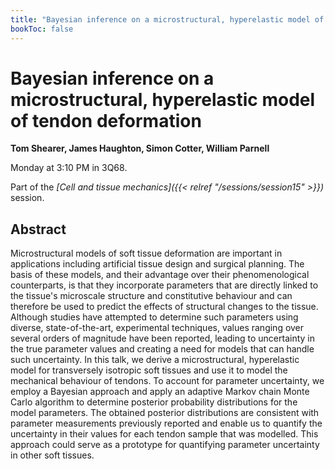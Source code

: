 ```yaml
---
title: "Bayesian inference on a microstructural, hyperelastic model of tendon deformation"
bookToc: false
---
```


# Bayesian inference on a microstructural, hyperelastic model of tendon deformation

**Tom Shearer, James Haughton, Simon Cotter, William Parnell**

Monday at 3:10 PM in 3Q68.

Part of the *[Cell and tissue mechanics]({{< relref "/sessions/session15" >}})* session.

## Abstract

Microstructural models of soft tissue deformation are important in applications including artificial tissue design and surgical planning. The basis of these models, and their advantage over their phenomenological counterparts, is that they incorporate parameters that are directly linked to the tissue's microscale structure and constitutive behaviour and can therefore be used to predict the effects of structural changes to the tissue. Although studies have attempted to determine such parameters using diverse, state-of-the-art, experimental techniques, values ranging over several orders of magnitude have been reported, leading to uncertainty in the true parameter values and creating a need for models that can handle such uncertainty. In this talk, we derive a microstructural, hyperelastic model for transversely isotropic soft tissues and use it to model the mechanical behaviour of tendons. To account for parameter uncertainty, we employ a Bayesian approach and apply an adaptive Markov chain Monte Carlo algorithm to determine posterior probability distributions for the model parameters. The obtained posterior distributions are consistent with parameter measurements previously reported and enable us to quantify the uncertainty in their values for each tendon sample that was modelled. This approach could serve as a prototype for quantifying parameter uncertainty in other soft tissues.


